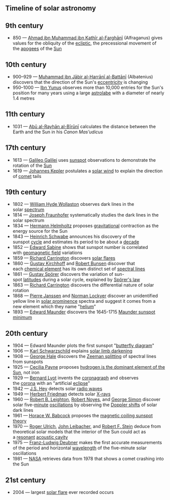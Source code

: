 <h2>Timeline of solar astronomy</h2>

<h2><span id="9th_century" class="mw-headline">9th century</span></h2>
<ul>
<li>850&nbsp;&mdash;&nbsp;<a class="mw-redirect" title="Ahmad ibn Muhammad ibn Kathīr al-Farghānī" href="https://en.wikipedia.org/wiki/Ahmad_ibn_Muhammad_ibn_Kath%C4%ABr_al-Fargh%C4%81n%C4%AB">Ahmad ibn Muhammad ibn Kathīr al-Farghānī</a>&nbsp;(Alfraganus) gives values for the obliquity of the&nbsp;<a title="Ecliptic" href="https://en.wikipedia.org/wiki/Ecliptic">ecliptic</a>, the precessional movement of the&nbsp;<a title="Apsis" href="https://en.wikipedia.org/wiki/Apsis">apogees</a>&nbsp;of the&nbsp;<a title="Sun" href="https://en.wikipedia.org/wiki/Sun">Sun</a></li>
</ul>
<h2><span id="10th_century" class="mw-headline">10th century</span></h2>
<ul>
<li>900&ndash;929&nbsp;&mdash;&nbsp;<a class="mw-redirect" title="Muhammad ibn Jābir al-Harrānī al-Battānī" href="https://en.wikipedia.org/wiki/Muhammad_ibn_J%C4%81bir_al-Harr%C4%81n%C4%AB_al-Batt%C4%81n%C4%AB">Muhammad ibn Jābir al-Harrānī al-Battānī</a>&nbsp;(Albatenius) discovers that the direction of the Sun's&nbsp;<a title="Orbital eccentricity" href="https://en.wikipedia.org/wiki/Orbital_eccentricity">eccentricity</a>&nbsp;is changing</li>
<li>950&ndash;1000&nbsp;&mdash;&nbsp;<a title="Ibn Yunus" href="https://en.wikipedia.org/wiki/Ibn_Yunus">Ibn Yunus</a>&nbsp;observes more than 10,000 entries for the Sun's position for many years using a large&nbsp;<a title="Astrolabe" href="https://en.wikipedia.org/wiki/Astrolabe">astrolabe</a>&nbsp;with a diameter of nearly 1.4 metres</li>
</ul>
<h2><span id="11th_century" class="mw-headline">11th century</span></h2>
<ul>
<li>1031&nbsp;&mdash;&nbsp;<a class="mw-redirect" title="Abū al-Rayhān al-Bīrūnī" href="https://en.wikipedia.org/wiki/Ab%C5%AB_al-Rayh%C4%81n_al-B%C4%ABr%C5%ABn%C4%AB">Abū al-Rayhān al-Bīrūnī</a>&nbsp;calculates the distance between the Earth and the Sun in his&nbsp;<em>Canon Mas&rsquo;udicus</em></li>
</ul>
<h2><span id="17th_century" class="mw-headline">17th century</span></h2>
<ul>
<li>1613&nbsp;&mdash;&nbsp;<a title="Galileo Galilei" href="https://en.wikipedia.org/wiki/Galileo_Galilei">Galileo Galilei</a>&nbsp;uses&nbsp;<a title="Sunspot" href="https://en.wikipedia.org/wiki/Sunspot">sunspot</a>&nbsp;observations to demonstrate the rotation of the&nbsp;<a title="Sun" href="https://en.wikipedia.org/wiki/Sun">Sun</a></li>
<li>1619&nbsp;&mdash;&nbsp;<a title="Johannes Kepler" href="https://en.wikipedia.org/wiki/Johannes_Kepler">Johannes Kepler</a>&nbsp;postulates a&nbsp;<a title="Solar wind" href="https://en.wikipedia.org/wiki/Solar_wind">solar wind</a>&nbsp;to explain the direction of&nbsp;<a title="Comet" href="https://en.wikipedia.org/wiki/Comet">comet</a>&nbsp;tails</li>
</ul>
<h2><span id="19th_century" class="mw-headline">19th century</span></h2>
<ul>
<li>1802&nbsp;&mdash;&nbsp;<a title="William Hyde Wollaston" href="https://en.wikipedia.org/wiki/William_Hyde_Wollaston">William Hyde Wollaston</a>&nbsp;observes dark lines in the solar&nbsp;<a title="Electromagnetic spectrum" href="https://en.wikipedia.org/wiki/Electromagnetic_spectrum">spectrum</a></li>
<li>1814&nbsp;&mdash;&nbsp;<a title="Joseph von Fraunhofer" href="https://en.wikipedia.org/wiki/Joseph_von_Fraunhofer">Joseph Fraunhofer</a>&nbsp;systematically studies the dark lines in the solar spectrum</li>
<li>1834&nbsp;&mdash;&nbsp;<a title="Hermann von Helmholtz" href="https://en.wikipedia.org/wiki/Hermann_von_Helmholtz">Hermann Helmholtz</a>&nbsp;proposes&nbsp;<a class="mw-redirect" title="Gravitation" href="https://en.wikipedia.org/wiki/Gravitation">gravitational</a>&nbsp;contraction as the energy source for the Sun</li>
<li>1843&nbsp;&mdash;&nbsp;<a title="Heinrich Schwabe" href="https://en.wikipedia.org/wiki/Heinrich_Schwabe">Heinrich Schwabe</a>&nbsp;announces his discovery of the sunspot&nbsp;<a title="Solar cycle" href="https://en.wikipedia.org/wiki/Solar_cycle">cycle</a>&nbsp;and estimates its period to be about a&nbsp;<a title="Decade" href="https://en.wikipedia.org/wiki/Decade">decade</a></li>
<li>1852&nbsp;&mdash;&nbsp;<a title="Edward Sabine" href="https://en.wikipedia.org/wiki/Edward_Sabine">Edward Sabine</a>&nbsp;shows that sunspot number is correlated with&nbsp;<a class="mw-redirect" title="Geomagnetic field" href="https://en.wikipedia.org/wiki/Geomagnetic_field">geomagnetic field</a>&nbsp;variations</li>
<li>1859&nbsp;&mdash;&nbsp;<a title="Richard Christopher Carrington" href="https://en.wikipedia.org/wiki/Richard_Christopher_Carrington">Richard Carrington</a>&nbsp;discovers&nbsp;<a title="Solar flare" href="https://en.wikipedia.org/wiki/Solar_flare">solar flares</a></li>
<li>1860&nbsp;&mdash;&nbsp;<a title="Gustav Kirchhoff" href="https://en.wikipedia.org/wiki/Gustav_Kirchhoff">Gustav Kirchhoff</a>&nbsp;and&nbsp;<a title="Robert Bunsen" href="https://en.wikipedia.org/wiki/Robert_Bunsen">Robert Bunsen</a>&nbsp;discover that each&nbsp;<a title="Chemical element" href="https://en.wikipedia.org/wiki/Chemical_element">chemical element</a>&nbsp;has its own distinct set of&nbsp;<a title="Spectral line" href="https://en.wikipedia.org/wiki/Spectral_line">spectral lines</a></li>
<li>1861&nbsp;&mdash;&nbsp;<a title="Gustav Sp&ouml;rer" href="https://en.wikipedia.org/wiki/Gustav_Sp%C3%B6rer">Gustav Sp&ouml;rer</a>&nbsp;discovers the variation of sun-spot&nbsp;<a title="Latitude" href="https://en.wikipedia.org/wiki/Latitude">latitudes</a>&nbsp;during a solar cycle, explained by&nbsp;<a title="Sp&ouml;rer's law" href="https://en.wikipedia.org/wiki/Sp%C3%B6rer%27s_law">Sp&ouml;rer's law</a></li>
<li>1863&nbsp;&mdash;&nbsp;<a title="Richard Christopher Carrington" href="https://en.wikipedia.org/wiki/Richard_Christopher_Carrington">Richard Carrington</a>&nbsp;discovers the differential nature of solar rotation</li>
<li>1868&nbsp;&mdash;&nbsp;<a title="Pierre Janssen" href="https://en.wikipedia.org/wiki/Pierre_Janssen">Pierre Janssen</a>&nbsp;and&nbsp;<a title="Norman Lockyer" href="https://en.wikipedia.org/wiki/Norman_Lockyer">Norman Lockyer</a>&nbsp;discover an unidentified yellow line in&nbsp;<a title="Solar prominence" href="https://en.wikipedia.org/wiki/Solar_prominence">solar prominence</a>&nbsp;spectra and suggest it comes from a new element which they name "<a title="Helium" href="https://en.wikipedia.org/wiki/Helium">helium</a>"</li>
<li>1893&nbsp;&mdash;&nbsp;<a class="mw-redirect" title="Edward Maunder" href="https://en.wikipedia.org/wiki/Edward_Maunder">Edward Maunder</a>&nbsp;discovers the 1645-1715&nbsp;<a class="mw-redirect" title="Maunder sunspot minimum" href="https://en.wikipedia.org/wiki/Maunder_sunspot_minimum">Maunder sunspot minimum</a></li>
</ul>
<h2><span id="20th_century" class="mw-headline">20th century</span></h2>
<ul>
<li>1904&nbsp;&mdash; Edward Maunder plots the first sunspot "<a title="Butterfly diagram" href="https://en.wikipedia.org/wiki/Butterfly_diagram">butterfly diagram</a>"</li>
<li>1906&nbsp;&mdash;&nbsp;<a title="Karl Schwarzschild" href="https://en.wikipedia.org/wiki/Karl_Schwarzschild">Karl Schwarzschild</a>&nbsp;explains&nbsp;<a title="Limb darkening" href="https://en.wikipedia.org/wiki/Limb_darkening">solar limb darkening</a></li>
<li>1908&nbsp;&mdash;&nbsp;<a class="mw-redirect" title="George Hale" href="https://en.wikipedia.org/wiki/George_Hale">George Hale</a>&nbsp;discovers the&nbsp;<a title="Zeeman effect" href="https://en.wikipedia.org/wiki/Zeeman_effect">Zeeman splitting</a>&nbsp;of spectral lines from sunspots</li>
<li>1925&nbsp;&mdash;&nbsp;<a class="mw-redirect" title="Cecilia Payne" href="https://en.wikipedia.org/wiki/Cecilia_Payne">Cecilia Payne</a>&nbsp;proposes&nbsp;<a class="mw-redirect" title="Cecilia Payne" href="https://en.wikipedia.org/wiki/Cecilia_Payne#Doctorate">hydrogen is the dominant element of the Sun</a>, not iron</li>
<li>1929&nbsp;&mdash;&nbsp;<a title="Bernard Lyot" href="https://en.wikipedia.org/wiki/Bernard_Lyot">Bernard Lyot</a>&nbsp;invents the&nbsp;<a title="Coronagraph" href="https://en.wikipedia.org/wiki/Coronagraph">coronagraph</a>&nbsp;and observes the&nbsp;<a class="mw-redirect" title="Solar corona" href="https://en.wikipedia.org/wiki/Solar_corona">corona</a>&nbsp;with an "artificial&nbsp;<a title="Eclipse" href="https://en.wikipedia.org/wiki/Eclipse">eclipse</a>"</li>
<li>1942&nbsp;&mdash;&nbsp;<a class="mw-redirect" title="J.S. Hey" href="https://en.wikipedia.org/wiki/J.S._Hey">J.S. Hey</a>&nbsp;detects solar&nbsp;<a title="Radio wave" href="https://en.wikipedia.org/wiki/Radio_wave">radio waves</a></li>
<li>1949&nbsp;&mdash;&nbsp;<a title="Herbert Friedman" href="https://en.wikipedia.org/wiki/Herbert_Friedman">Herbert Friedman</a>&nbsp;detects solar&nbsp;<a title="X-ray" href="https://en.wikipedia.org/wiki/X-ray">X-rays</a></li>
<li>1960&nbsp;&mdash;&nbsp;<a title="Robert B. Leighton" href="https://en.wikipedia.org/wiki/Robert_B._Leighton">Robert B. Leighton</a>,&nbsp;<a class="new" title="Robert Noyes (page does not exist)" href="https://en.wikipedia.org/w/index.php?title=Robert_Noyes&amp;action=edit&amp;redlink=1">Robert Noyes</a>, and&nbsp;<a class="new" title="George Simon (scientist) (page does not exist)" href="https://en.wikipedia.org/w/index.php?title=George_Simon_(scientist)&amp;action=edit&amp;redlink=1">George Simon</a>&nbsp;discover solar five-<a title="Minute" href="https://en.wikipedia.org/wiki/Minute">minute</a>&nbsp;<a title="Oscillation" href="https://en.wikipedia.org/wiki/Oscillation">oscillations</a>&nbsp;by observing the&nbsp;<a class="mw-redirect" title="Doppler shift" href="https://en.wikipedia.org/wiki/Doppler_shift">Doppler shifts</a>&nbsp;of solar dark lines</li>
<li>1961&nbsp;&mdash;&nbsp;<a title="Horace W. Babcock" href="https://en.wikipedia.org/wiki/Horace_W._Babcock">Horace W. Babcock</a>&nbsp;proposes the&nbsp;<a title="Babcock Model" href="https://en.wikipedia.org/wiki/Babcock_Model">magnetic coiling sunspot theory</a></li>
<li>1970&nbsp;&mdash;&nbsp;<a class="new" title="Roger Ulrich (page does not exist)" href="https://en.wikipedia.org/w/index.php?title=Roger_Ulrich&amp;action=edit&amp;redlink=1">Roger Ulrich</a>,&nbsp;<a class="mw-redirect" title="John Leibacher" href="https://en.wikipedia.org/wiki/John_Leibacher">John Leibacher</a>, and&nbsp;<a class="new" title="Robert F. Stein (page does not exist)" href="https://en.wikipedia.org/w/index.php?title=Robert_F._Stein&amp;action=edit&amp;redlink=1">Robert F. Stein</a>&nbsp;deduce from theoretical solar models that the interior of the Sun could act as a&nbsp;<a title="Resonance" href="https://en.wikipedia.org/wiki/Resonance">resonant</a>&nbsp;<a class="new" title="Acoustic cavity (page does not exist)" href="https://en.wikipedia.org/w/index.php?title=Acoustic_cavity&amp;action=edit&amp;redlink=1">acoustic cavity</a></li>
<li>1975&nbsp;&mdash;&nbsp;<a class="new" title="Franz-Ludwig Deubner (page does not exist)" href="https://en.wikipedia.org/w/index.php?title=Franz-Ludwig_Deubner&amp;action=edit&amp;redlink=1">Franz-Ludwig Deubner</a>&nbsp;makes the first accurate measurements of the period and horizontal&nbsp;<a title="Wavelength" href="https://en.wikipedia.org/wiki/Wavelength">wavelength</a>&nbsp;of the five-minute solar oscillations</li>
<li>1981&nbsp;&mdash;&nbsp;<a title="NASA" href="https://en.wikipedia.org/wiki/NASA">NASA</a>&nbsp;retrieves data from 1978 that shows a comet crashing into the Sun</li>
</ul>
<h2><span id="21st_century" class="mw-headline">21st century</span></h2>
<ul>
<li>2004&nbsp;&mdash; largest&nbsp;<a title="Solar flare" href="https://en.wikipedia.org/wiki/Solar_flare">solar flare</a>&nbsp;ever recorded occurs</li>
</ul>
</br>
